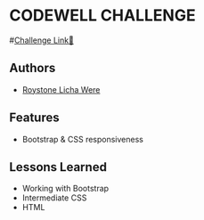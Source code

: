 
# CODEWELL CHALLENGE
#[Challenge Link🚀](https://www.codewell.cc/challenges/web-developer-portfolio--617d4897a383e41090a3e46f)

## Authors

- [Roystone Licha Were](https://www.github.com/Roystone-Were)


## Features

- Bootstrap & CSS responsiveness


## Lessons Learned

- Working with Bootstrap
- Intermediate CSS
- HTML
